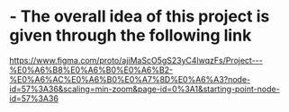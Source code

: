 # - The overall idea of this project is given through the following link
https://www.figma.com/proto/ajiMaScO5gS23yC4lwqzFs/Project---%E0%A6%B8%E0%A6%B0%E0%A6%B2-%E0%A6%AC%E0%A6%B0%E0%A7%8D%E0%A6%A3?node-id=57%3A36&scaling=min-zoom&page-id=0%3A1&starting-point-node-id=57%3A36
